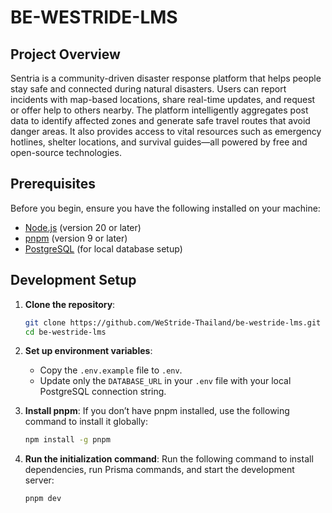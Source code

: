 # BE-WESTRIDE-LMS

## Project Overview

Sentria is a community-driven disaster response platform that helps people stay safe and connected during natural disasters. Users can report incidents with map-based locations, share real-time updates, and request or offer help to others nearby. The platform intelligently aggregates post data to identify affected zones and generate safe travel routes that avoid danger areas. It also provides access to vital resources such as emergency hotlines, shelter locations, and survival guides—all powered by free and open-source technologies.

## Prerequisites

Before you begin, ensure you have the following installed on your machine:

- [Node.js](https://nodejs.org/) (version 20 or later)
- [pnpm](https://pnpm.io/) (version 9 or later)
- [PostgreSQL](https://www.postgresql.org/) (for local database setup)

## Development Setup

1. **Clone the repository**:

   ```bash
   git clone https://github.com/WeStride-Thailand/be-westride-lms.git
   cd be-westride-lms
   ```

2. **Set up environment variables**:

   - Copy the `.env.example` file to `.env`.
   - Update only the `DATABASE_URL` in your `.env` file with your local PostgreSQL connection string.

3. **Install pnpm**:
   If you don’t have pnpm installed, use the following command to install it globally:

   ```bash
   npm install -g pnpm
   ```

4. **Run the initialization command**:
   Run the following command to install dependencies, run Prisma commands, and start the development server:
   ```bash
   pnpm dev
   ```
